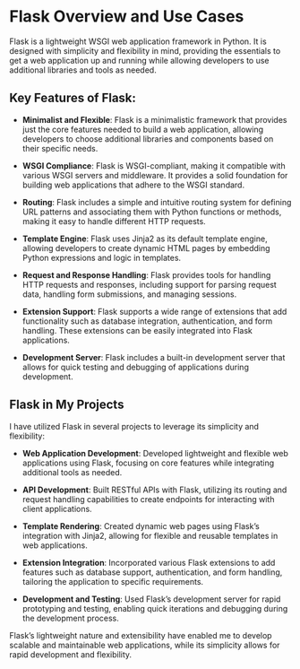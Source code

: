 # Flask Overview and Use Cases

Flask is a lightweight WSGI web application framework in Python. It is designed with simplicity and flexibility in mind, providing the essentials to get a web application up and running while allowing developers to use additional libraries and tools as needed.

## Key Features of Flask:

- **Minimalist and Flexible**: Flask is a minimalistic framework that provides just the core features needed to build a web application, allowing developers to choose additional libraries and components based on their specific needs.

- **WSGI Compliance**: Flask is WSGI-compliant, making it compatible with various WSGI servers and middleware. It provides a solid foundation for building web applications that adhere to the WSGI standard.

- **Routing**: Flask includes a simple and intuitive routing system for defining URL patterns and associating them with Python functions or methods, making it easy to handle different HTTP requests.

- **Template Engine**: Flask uses Jinja2 as its default template engine, allowing developers to create dynamic HTML pages by embedding Python expressions and logic in templates.

- **Request and Response Handling**: Flask provides tools for handling HTTP requests and responses, including support for parsing request data, handling form submissions, and managing sessions.

- **Extension Support**: Flask supports a wide range of extensions that add functionality such as database integration, authentication, and form handling. These extensions can be easily integrated into Flask applications.

- **Development Server**: Flask includes a built-in development server that allows for quick testing and debugging of applications during development.

## Flask in My Projects

I have utilized Flask in several projects to leverage its simplicity and flexibility:

- **Web Application Development**: Developed lightweight and flexible web applications using Flask, focusing on core features while integrating additional tools as needed.

- **API Development**: Built RESTful APIs with Flask, utilizing its routing and request handling capabilities to create endpoints for interacting with client applications.

- **Template Rendering**: Created dynamic web pages using Flask’s integration with Jinja2, allowing for flexible and reusable templates in web applications.

- **Extension Integration**: Incorporated various Flask extensions to add features such as database support, authentication, and form handling, tailoring the application to specific requirements.

- **Development and Testing**: Used Flask’s development server for rapid prototyping and testing, enabling quick iterations and debugging during the development process.

Flask’s lightweight nature and extensibility have enabled me to develop scalable and maintainable web applications, while its simplicity allows for rapid development and flexibility.